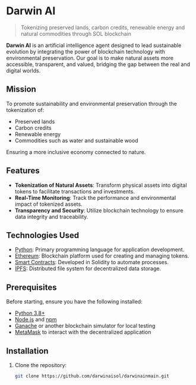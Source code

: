 # Darwin AI

> Tokenizing preserved lands, carbon credits, renewable energy and natural commodities through SOL blockchain 

**Darwin AI** is an artificial intelligence agent designed to lead sustainable evolution by integrating the power of blockchain technology with environmental preservation. Our goal is to make natural assets more accessible, transparent, and valued, bridging the gap between the real and digital worlds.

## Mission

To promote sustainability and environmental preservation through the tokenization of:

- Preserved lands
- Carbon credits
- Renewable energy
- Commodities such as water and sustainable wood

Ensuring a more inclusive economy connected to nature.

## Features

- **Tokenization of Natural Assets**: Transform physical assets into digital tokens to facilitate transactions and investments.
- **Real-Time Monitoring**: Track the performance and environmental impact of tokenized assets.
- **Transparency and Security**: Utilize blockchain technology to ensure data integrity and traceability.

## Technologies Used

- [Python](https://www.python.org/): Primary programming language for application development.
- [Ethereum](https://ethereum.org/): Blockchain platform used for creating and managing tokens.
- [Smart Contracts](https://soliditylang.org/): Developed in Solidity to automate processes.
- [IPFS](https://ipfs.io/): Distributed file system for decentralized data storage.

## Prerequisites

Before starting, ensure you have the following installed:

- [Python 3.8+](https://www.python.org/downloads/)
- [Node.js](https://nodejs.org/) and [npm](https://www.npmjs.com/)
- [Ganache](https://www.trufflesuite.com/ganache) or another blockchain simulator for local testing
- [MetaMask](https://metamask.io/) to interact with the decentralized application

## Installation

1. Clone the repository:

   ```bash
   git clone https://github.com/darwinaisol/darwinainmain.git